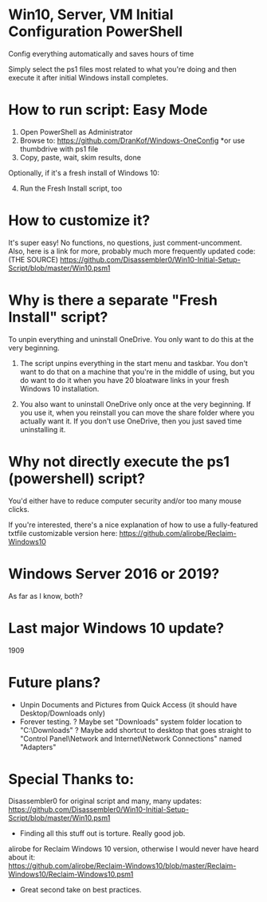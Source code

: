 # Win10, Server, VM Initial Configuration PowerShell
 Config everything automatically and saves hours of time

Simply select the ps1 files most related to what you're doing and then execute it after initial Windows install completes.

# How to run script: Easy Mode
1) Open PowerShell as Administrator
2) Browse to: https://github.com/DranKof/Windows-OneConfig  *or use thumbdrive with ps1 file
3) Copy, paste, wait, skim results, done

Optionally, if it's a fresh install of Windows 10:

4) Run the Fresh Install script, too

# How to customize it?
It's super easy! No functions, no questions, just comment-uncomment.
Also, here is a link for more, probably much more frequently updated code:
<br>(THE SOURCE) https://github.com/Disassembler0/Win10-Initial-Setup-Script/blob/master/Win10.psm1

# Why is there a separate "Fresh Install" script?
To unpin everything and uninstall OneDrive. You only want to do this at the very beginning.

1) The script unpins everything in the start menu and taskbar. You don't want to do that on a machine that you're in the middle of using, but you do want to do it when you have 20 bloatware links in your fresh Windows 10 installation.

2) You also want to uninstall OneDrive only once at the very beginning. If you use it, when you reinstall you can move the share folder where you actually want it. If you don't use OneDrive, then you just saved time uninstalling it.

# Why not directly execute the ps1 (powershell) script?
You'd either have to reduce computer security and/or too many mouse clicks.

If you're interested, there's a nice explanation of how to use a fully-featured txtfile customizable version here:
https://github.com/alirobe/Reclaim-Windows10

# Windows Server 2016 or 2019?
As far as I know, both?

# Last major Windows 10 update?
1909

# Future plans?
  - Unpin Documents and Pictures from Quick Access (it should have Desktop/Downloads only)
  - Forever testing.
  ? Maybe set "Downloads" system folder location to "C:\Downloads"
  ? Maybe add shortcut to desktop that goes straight to "Control Panel\Network and Internet\Network Connections" named "Adapters"

# Special Thanks to:

Disassembler0 for original script and many, many updates:
<br>https://github.com/Disassembler0/Win10-Initial-Setup-Script/blob/master/Win10.psm1
 - Finding all this stuff out is torture. Really good job.

alirobe for Reclaim Windows 10 version, otherwise I would never have heard about it:
<br>https://github.com/alirobe/Reclaim-Windows10/blob/master/Reclaim-Windows10/Reclaim-Windows10.psm1
 - Great second take on best practices.
